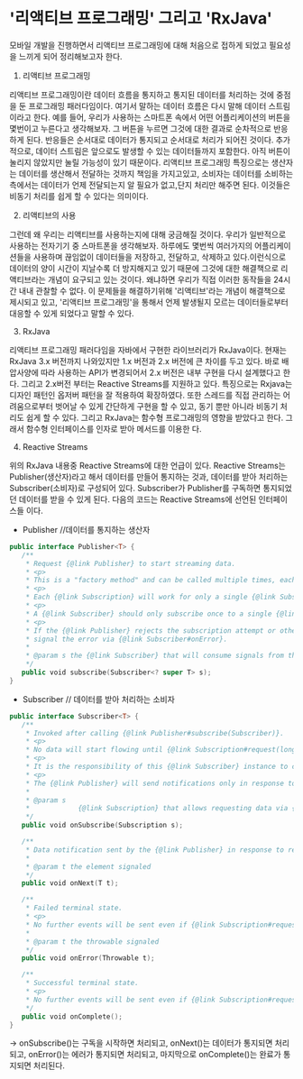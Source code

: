 # '리액티브 프로그래밍' 그리고 'RxJava'

모바일 개발을 진행하면서 리액티브 프로그래밍에 대해 처음으로 접하게 되었고 필요성을 느끼게 되어 정리해보고자 한다.

 1) 리액티브 프로그래밍

 리액티브 프로그래밍이란 데이터 흐름을 통지하고 통지된 데이터를 처리하는 것에 중점을 둔 프로그래밍 패러다임이다. 
 여기서 말하는 데이터 흐름은 다시 말해 데이터 스트림이라고 한다.
 예를 들어, 우리가 사용하는 스마트폰 속에서 어떤 어플리케이션의 버튼을 몇번이고 누른다고 생각해보자. 그 버튼을 누르면 그것에 대한 결과로 순차적으로 반응하게 된다. 
 반응들은 순서대로 데이터가 통지되고 순서대로 처리가 되어진 것이다. 추가적으로, 데이터 스트림은 앞으로도 발생할 수 있는 데이터들까지 포함한다. 아직 버튼이 눌리지 
 않았지만 눌릴 가능성이 있기 때문이다.
 리액티브 프로그래밍 특징으로는 생산자는 데이터를 생산해서 전달하는 것까지 책임을 가지고있고, 소비자는 데이터를 소비하는 측에서는 데이터가 언제 전달되는지 알 필요가 
 없고,단지 처리만 해주면 된다. 이것들은 비동기 처리를 쉽게 할 수 있다는 의미이다.

 2) 리액티브의 사용
 
 그런데 왜 우리는 리액티브를 사용하는지에 대해 궁금해질 것이다.
 우리가 일반적으로 사용하는 전자기기 중 스마트폰을 생각해보자. 하루에도 몇번씩 여러가지의 어플리케이션들을 사용하며 끊임없이 데이터들을 저장하고, 전달하고, 삭제하고 
 있다.이런식으로 데이터의 양이 시간이 지날수록 더 방지해지고 있기 때문에 그것에 대한 해결책으로 리액티브라는 개념이 요구되고 있는 것이다. 
 왜냐하면 우리가 직접 이러한 동작들을 24시간 내내 관찰할 수 없다. 이 문제들을 해결하기위해 '리액티브'라는 개념이 해결책으로 제시되고 있고, 
 '리액티브 프로그래밍'을 통해서 언제 발생될지 모르는 데이터들로부터 대응할 수 있게 되었다고 말할 수 있다. 

 3) RxJava
    
 리액티브 프로그래밍 패러다임을 자바에서 구현한 라이브러리가 RxJava이다. 현재는 RxJava 3.x 버전까지 나와있지만 1.x 버전과 2.x 버전에 큰 차이를 두고 있다. 
 바로 배압사양에 따라 사용하는 API가 변경되어서 2.x 버전은 내부 구현을 다시 설계했다고 한다. 그리고 2.x버전 부터는 Reactive Streams를 지원하고 있다. 
 특징으로는 Rxjava는 디자인 패턴인 옵저버 패턴을 잘 적용하여 확장하였다. 또한 스레드를 직접 관리하는 어려움으로부터 벗어날 수 있게 간단하게 구현을 할 수 있고,
 동기 뿐만 아니라 비동기 처리도 쉽게 할 수 있다. 그리고 RxJava는 함수형 프로그래밍의 영향을 받았다고 한다. 그래서 함수형 인터페이스를 인자로 받아 메서드를 이용한 
 다.

 4) Reactive Streams
 
 위의 RxJava 내용중 Reactive Streams에 대한 언급이 있다. Reactive Streams는 Publisher(생산자)라고 해서 데이터를 만들어 통지하는 것과, 데이터를 받아
 처리하는 Subscriber(소비자)로 구성되어 있다. Subscriber가 Publisher를 구독하면 통지되었던 데이터를 받을 수 있게 된다.
 다음의 코드는 Reactive Streams에 선언된 인터페이스들 이다.

 - Publisher //데이터를 통지하는 생산자

 ```kotlin
 public interface Publisher<T> {
    /**
     * Request {@link Publisher} to start streaming data.
     * <p>
     * This is a "factory method" and can be called multiple times, each time starting a new {@link Subscription}.
     * <p>
     * Each {@link Subscription} will work for only a single {@link Subscriber}.
     * <p>
     * A {@link Subscriber} should only subscribe once to a single {@link Publisher}.
     * <p>
     * If the {@link Publisher} rejects the subscription attempt or otherwise fails it will
     * signal the error via {@link Subscriber#onError}.
     *
     * @param s the {@link Subscriber} that will consume signals from this {@link Publisher}
     */
    public void subscribe(Subscriber<? super T> s);
 }

 ```

 - Subscriber // 데이터를 받아 처리하는 소비자

 ```kotlin
 public interface Subscriber<T> {
    /**
     * Invoked after calling {@link Publisher#subscribe(Subscriber)}.
     * <p>
     * No data will start flowing until {@link Subscription#request(long)} is invoked.
     * <p>
     * It is the responsibility of this {@link Subscriber} instance to call {@link Subscription#request(long)} whenever more        data is wanted.
     * <p>
     * The {@link Publisher} will send notifications only in response to {@link Subscription#request(long)}.
     * 
     * @param s
     *            {@link Subscription} that allows requesting data via {@link Subscription#request(long)}
     */
    public void onSubscribe(Subscription s);

    /**
     * Data notification sent by the {@link Publisher} in response to requests to {@link Subscription#request(long)}.
     * 
     * @param t the element signaled
     */
    public void onNext(T t);

    /**
     * Failed terminal state.
     * <p>
     * No further events will be sent even if {@link Subscription#request(long)} is invoked again.
     *
     * @param t the throwable signaled
     */
    public void onError(Throwable t);

    /**
     * Successful terminal state.
     * <p>
     * No further events will be sent even if {@link Subscription#request(long)} is invoked again.
     */
    public void onComplete();
 }

 ```
 -> onSubscribe()는 구독을 시작하면 처리되고, onNext()는 데이터가 통지되면 처리되고, onError()는 에러가 통지되면 처리되고, 마지막으로 onComplete()는 
    완료가 통지되면 처리된다.
